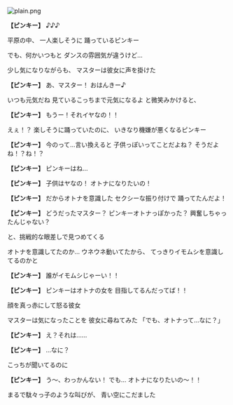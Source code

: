 
![plain.png](../images/backgrounds/plain.png)

**【ピンキー】**
♪♪♪

平原の中、
一人楽しそうに
踊っているピンキー

でも、何かいつもと
ダンスの雰囲気が違うけど…

少し気になりながらも、
マスターは彼女に声を掛けた

**【ピンキー】**
あ、マスター！
おはんきー♪

いつも元気だね
見ているこっちまで元気になるよ
と微笑みかけると、

**【ピンキー】**
もうー！それイヤなの！！

えぇ！？
楽しそうに踊っていたのに、
いきなり機嫌が悪くなるピンキー

**【ピンキー】**
今のって…言い換えると
子供っぽいってことだよね？
そうだよね！？ね！？

**【ピンキー】**
ピンキーはね…

**【ピンキー】**
子供はヤなの！
オトナになりたいの！

**【ピンキー】**
だからオトナを意識した
セクシーな振り付けで
踊ってたんだよ！

**【ピンキー】**
どうだったマスター？
ピンキーオトナっぽかった？
興奮しちゃったんじゃない？

と、挑戦的な眼差しで見つめてくる

オトナを意識してたのか…
ウネウネ動いてたから、
てっきりイモムシを意識してるのかと

**【ピンキー】**
誰がイモムシじゃーい！！

**【ピンキー】**
ピンキーはオトナの女を
目指してるんだってば！！

顔を真っ赤にして怒る彼女

マスターは気になったことを
彼女に尋ねてみた
「でも、オトナって…なに？」

**【ピンキー】**
え？それは……

**【ピンキー】**
…なに？

こっちが聞いてるのに

**【ピンキー】**
う～、わっかんない！
でも…
オトナになりたいの～！！

まるで駄々っ子のような叫びが、
青い空にこだました